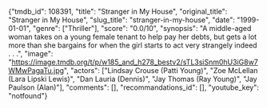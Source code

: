 {"tmdb_id": 108391, "title": "Stranger in My House", "original_title": "Stranger in My House", "slug_title": "stranger-in-my-house", "date": "1999-01-01", "genre": ["Thriller"], "score": "0.0/10", "synopsis": "A middle-aged woman takes on a young female tenant to help pay her debts, but gets a lot more than she bargains for when the girl starts to act very strangely indeed . . .", "image": "https://image.tmdb.org/t/p/w185_and_h278_bestv2/sTL3siSnm0hU3iG8w7WMwPagaTu.jpg", "actors": ["Lindsay Crouse (Patti Young)", "Zoe McLellan (Lara Lipski Lewis)", "Dan Lauria (Dennis)", "Jay Thomas (Ray Young)", "Jay Paulson (Alan)"], "comments": [], "recommandations_id": [], "youtube_key": "notfound"}